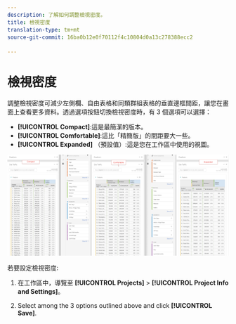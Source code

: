 ```yaml
---
description: 了解如何調整檢視密度。
title: 檢視密度
translation-type: tm+mt
source-git-commit: 16ba0b12e0f70112f4c10804d0a13c278388ecc2

---
```



# 檢視密度

調整檢視密度可減少左側欄、自由表格和同類群組表格的垂直邊框間距，讓您在畫面上查看更多資料。透過選項按鈕切換檢視密度時，有 3 個選項可以選擇：

- **[!UICONTROL Compact]**:這是最簡潔的版本。
- **[!UICONTROL Comfortable]**:這比「精簡版」的間距要大一些。
- **[!UICONTROL Expanded]** （預設值）:這是您在工作區中使用的視圖。

![](assets/view-density.png)

若要設定檢視密度:

1. 在工作區中，導覽至 **[!UICONTROL Projects]** > **[!UICONTROL Project Info and Settings]**。

1. Select among the 3 options outlined above and click **[!UICONTROL Save]**.
